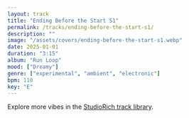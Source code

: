 ```yaml
---
layout: track
title: "Ending Before the Start S1"
permalink: /tracks/ending-before-the-start-s1/
description: ""
image: "/assets/covers/ending-before-the-start-s1.webp"
date: 2025-01-01
duration: "3:15"
album: "Run Loop"
mood: ["Dreamy"]
genre: ["experimental", "ambient", "electronic"]
bpm: 110
key: "E"
---
```


Explore more vibes in the [StudioRich track library](/tracks/).
